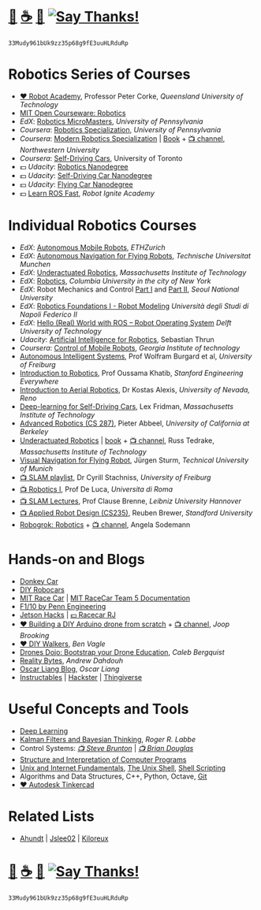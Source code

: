 # [🐳](https://mithi.github.io/deep-blueberry) [☕️](https://ko-fi.com/minimithi) [🧧](https://www.paypal.me/minimithi) [![Say Thanks!](https://img.shields.io/badge/Say%20Thanks-!-1EAEDB.svg)](https://saythanks.io/to/mithi) 
```
33Mudy961bUk9zz35p68g9fE3uuHLRduRp
```

# Robotics Series of Courses

- [♥️ Robot Academy][series1], Professor Peter Corke, _Queensland University of Technology_
- [MIT Open Courseware: Robotics][series9] 
- _EdX_: [Robotics MicroMasters][series2], _University of Pennsylvania_
- _Coursera_: [Robotics Specialization][series3], _University of Pennsylvania_
- _Coursera_: [Modern Robotics Specialization][series4] | [Book][series11a] + [📺 channel][series11b], _Northwestern University_
- _Coursera_: [Self-Driving Cars][series10], University of Toronto
- :dollar: _Udacity_: [Robotics Nanodegree][series5]
- :dollar: _Udacity_: [Self-Driving Car Nanodegree][series6]
- :dollar: _Udacity_: [Flying Car Nanodegree][series7]
- :dollar: [Learn ROS Fast][series8], _Robot Ignite Academy_

[series1]: http://robotacademy.net.au
[series2]: https://www.edx.org/micromasters/pennx-robotics
[series3]: https://www.coursera.org/specializations/robotics
[series4]: https://www.coursera.org/specializations/modernrobotics
[series5]: https://www.udacity.com/robotics
[series6]: https://www.udacity.com/drive
[series7]: https://www.udacity.com/course/flying-car-nanodegree--nd787
[series8]: http://www.theconstructsim.com/construct-learn-develop-robots-using-ros/robotigniteacademy_learnros/
[series9]: https://ocw.mit.edu/search/ocwsearch.htm?q=robotics
[series10]: https://www.coursera.org/specializations/self-driving-cars
[series11a]: http://modernrobotics.org 
[series11b]: https://www.youtube.com/playlist?list=PLggLP4f-rq02vX0OQQ5vrCxbJrzamYDfx

# Individual Robotics Courses

- _EdX_: [Autonomous Mobile Robots][course1], _ETHZurich_
- _EdX_: [Autonomous Navigation for Flying Robots][course2], _Technische Universitat Munchen_
- _EdX_: [Underactuated Robotics][course3], _Massachusetts Institute of Technology_
- _EdX_: [Robotics][course4], _Columbia University in the city of New York_
- _EdX_: Robot Mechanics and Control [Part I][course5] and [Part II][course6], _Seoul National University_
- _EdX_: [Robotics Foundations I - Robot Modeling][course7] _Università degli Studi di Napoli Federico II_
- _EdX_: [Hello (Real) World with ROS – Robot Operating System][course8] _Delft University of Technology_
- _Udacity_: [Artificial Intelligence for Robotics][course21], Sebastian Thrun
- _Coursera_: [Control of Mobile Robots][course9], _Georgia Institute of technology_
- [Autonomous Intelligent Systems][course10], Prof Wolfram Burgard et al, _University of Freiburg_
- [Introduction to Robotics][course11], Prof Oussama Khatib, _Stanford Engineering Everywhere_
- [Introduction to Aerial Robotics][course13], Dr Kostas Alexis, _University of Nevada, Reno_
- [Deep-learning for Self-Driving Cars][course14], Lex Fridman, _Massachusetts Institute of Technology_
- [Advanced Robotics (CS 287)][course19], Pieter Abbeel, _University of California at Berkeley_
- [Underactuated Robotics][course20c] | [book][course20a] + [📺 channel][course20b], Russ Tedrake, _Massachusetts Institute of Technology_
- [Visual Navigation for Flying Robot][course22], Jürgen Sturm, _Technical University of Munich_
- [📺 SLAM playlist][course15], Dr Cyrill Stachniss, _University of Freiburg_
- [📺 Robotics I][course16], Prof De Luca, _Universita di Roma_
- [📺 SLAM Lectures][course18], Prof Clause Brenne, _Leibniz University Hannover_
- [📺 Applied Robot Design (CS235)][course23], Reuben Brewer, _Standford University_
- [Robogrok: Robotics][course17a] + [📺 channel][course17b], Angela Sodemann

[course1]: https://www.edx.org/course/autonomous-mobile-robots-ethx-amrx-2
[course2]: https://www.edx.org/course/autonomous-navigation-flying-robots-tumx-autonavx-0
[course3]: https://www.edx.org/course/underactuated-robotics-mitx-6-832x-0
[course4]: https://www.edx.org/course/robotics-columbiax-csmm-103x#!
[course5]: https://www.edx.org/course/robot-mechanics-control-part-i-snux-snu446-345-1x
[course6]: https://www.edx.org/course/robot-mechanics-control-part-ii-snux-snu446-345-2x
[course7]: https://www.edx.org/course/robotics-foundations-i-robot-modeling
[course8]: https://www.edx.org/course/hello-real-world-with-ros-robot-operating-system
[course9]: https://www.coursera.org/learn/mobile-robot
[course10]: http://ais.informatik.uni-freiburg.de/teaching/ss16/robotics/index_en.php
[course11]: https://see.stanford.edu/Course/CS223A
[course13]: http://www.kostasalexis.com/introduction-to-aerial-robotics.html
[course14]: http://selfdrivingcars.mit.edu/
[course15]: https://www.youtube.com/watch?v=V9qQc5X7O0k&list=PLgnQpQtFTOGQECnBvZSV61oxTrkPut-nc
[course16]: https://www.youtube.com/watch?v=pitZv3PuVMw&list=PLAQopGWlIcyaqDBW1zSKx7lHfVcOmWSWt
[course17a]: http://robogrok.com/index.html
[course17b]: https://www.youtube.com/user/asodemann3/videos
[course18]: https://www.youtube.com/watch?v=B2qzYCeT9oQ&list=PLpUPoM7Rgzi_7YWn14Va2FODh7LzADBSm
[course19]: https://people.eecs.berkeley.edu/~pabbeel/cs287-fa19/
[course20a]: http://underactuated.csail.mit.edu/underactuated.html
[course20b]: https://www.youtube.com/channel/UChfUOAhz7ynELF-s_1LPpWg/playlists
[course20c]: http://underactuated.csail.mit.edu/Spring2020/
[course21]: https://www.udacity.com/course/artificial-intelligence-for-robotics--cs373
[course22]: https://vision.in.tum.de/teaching/ss2013/visnav2013
[course23]: https://www.youtube.com/user/StanfordCS235/videos

# Hands-on and Blogs

- [Donkey Car][h1]
- [DIY Robocars][h2]
- [MIT Race Car][h3] | [MIT RaceCar Team 5 Documentation][h4]
- [F1/10 by Penn Engineering ][h5]
- [Jetson Hacks][h6] | [:dollar: Racecar RJ][h7]
- [♥️ Building a DIY Arduino drone from scratch][h8] + [📺 channel][h13], _Joop Brooking_
- [♥️ DIY Walkers][h9], _Ben Vagle_
- [Drones Dojo: Bootstrap your Drone Education][h10], _Caleb Bergquist_
- [Reality Bytes][h11], _Andrew Dahdouh_
- [Oscar Liang Blog][h12], _Oscar Liang_
- [Instructables][related1] | [Hackster][related2] | [Thingiverse][related3]

[related1]: https://www.instructables.com/howto/robot/
[related2]: https://www.hackster.io/search?i=projects&q=robot
[related3]: https://www.thingiverse.com/search?q=robot

[h1]: http://www.donkeycar.com/
[h2]: http://diyrobocars.com/
[h3]: https://mit-racecar.github.io
[h4]: https://mit-racecar.github.io/6.141-spring-2016-team-5-documentation/
[h5]: http://f1tenth.org/lectures
[h6]: https://www.jetsonhacks.com/category/robotics/
[h7]:https://racecarj.com/
[h8]: http://www.brokking.net/ymfc-32_main.html
[h9]: https://dojofordrones.com/
[h10]: https://www.diywalkers.com/
[h11]: https://realitybytes.blog/
[h12]: https://oscarliang.com/
[h13]: https://www.youtube.com/user/MacPuffdog/playlists

# Useful Concepts and Tools
- [Deep Learning][tools1]
- [Kalman Filters and Bayesian Thinking][tools2], _Roger R. Labbe_
- Control Systems: _[ 📺 Steve Brunton][tools3]_ | _[📺 Brian Douglas][tools4]_
- [Structure and Interpretation of Computer Programs][tools5]
- [Unix and Internet Fundamentals][tools6], [The Unix Shell][tools7], [Shell Scripting][tools8]
- Algorithms and Data Structures, C++, Python, Octave, [Git][tools9]
- [♥️ Autodesk Tinkercad][tools10]

[tools1]: https://mithi.github.io/deep-blueberry/
[tools2]: https://github.com/rlabbe/Kalman-and-Bayesian-Filters-in-Python/
[tools3]: https://youtu.be/Pi7l8mMjYVE?list=PLMrJAkhIeNNR20Mz-VpzgfQs5zrYi085m
[tools4]: https://www.youtube.com/user/ControlLectures/featured
[tools5]: https://groups.csail.mit.edu/mac/classes/6.001/abelson-sussman-lectures/
[tools6]: http://en.tldp.org/HOWTO/Unix-and-Internet-Fundamentals-HOWTO/
[tools7]: https://www.shellscript.sh/
[tools8]: https://swcarpentry.github.io/shell-novice/
[tools9]: http://gitimmersion.com/
[tools10]: https://www.tinkercad.com/


# Related Lists
- [Ahundt](https://github.com/ahundt/awesome-robotics) |
[Jslee02](https://github.com/jslee02/awesome-robotics-libraries) |
[Kiloreux](https://github.com/Kiloreux/awesome-robotics)

# [🐳](https://mithi.github.io/deep-blueberry) [☕️](https://ko-fi.com/minimithi) [🧧](https://www.paypal.me/minimithi) [![Say Thanks!](https://img.shields.io/badge/Say%20Thanks-!-1EAEDB.svg)](https://saythanks.io/to/mithi) 
```
33Mudy961bUk9zz35p68g9fE3uuHLRduRp
```
